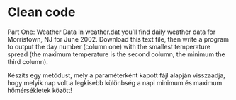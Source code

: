 # Clean code

Part One: Weather Data
In weather.dat you’ll find daily weather data for Morristown, NJ for June 2002. Download this text file, then write a program to output the day number (column one) with the smallest temperature spread (the maximum temperature is the second column, the minimum the third column).

Készíts egy metódust, mely a paraméterként kapott fájl alapján visszaadja, hogy melyik nap volt a legkisebb különbség a napi minimum és maximum hőmérsékletek között!
